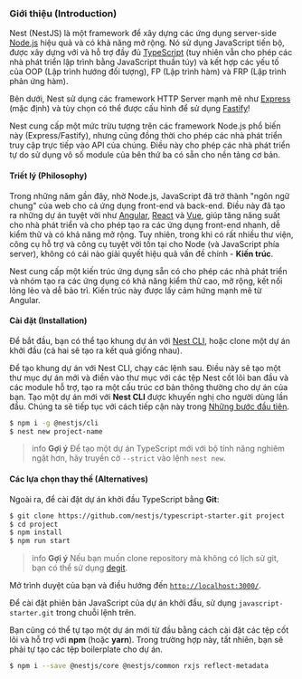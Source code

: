 ### Giới thiệu (Introduction)

Nest (NestJS) là một framework để xây dựng các ứng dụng server-side [Node.js](https://nodejs.org/) hiệu quả và có khả năng mở rộng. Nó sử dụng JavaScript tiến bộ, được xây dựng với và hỗ trợ đầy đủ [TypeScript](http://www.typescriptlang.org/) (tuy nhiên vẫn cho phép các nhà phát triển lập trình bằng JavaScript thuần túy) và kết hợp các yếu tố của OOP (Lập trình hướng đối tượng), FP (Lập trình hàm) và FRP (Lập trình phản ứng hàm).

Bên dưới, Nest sử dụng các framework HTTP Server mạnh mẽ như [Express](https://expressjs.com/) (mặc định) và tùy chọn có thể được cấu hình để sử dụng [Fastify](https://github.com/fastify/fastify)!

Nest cung cấp một mức trừu tượng trên các framework Node.js phổ biến này (Express/Fastify), nhưng cũng đồng thời cho phép các nhà phát triển truy cập trực tiếp vào API của chúng. Điều này cho phép các nhà phát triển tự do sử dụng vô số module của bên thứ ba có sẵn cho nền tảng cơ bản.

#### Triết lý (Philosophy)

Trong những năm gần đây, nhờ Node.js, JavaScript đã trở thành "ngôn ngữ chung" của web cho cả ứng dụng front-end và back-end. Điều này đã tạo ra những dự án tuyệt vời như [Angular](https://angular.dev/), [React](https://github.com/facebook/react) và [Vue](https://github.com/vuejs/vue), giúp tăng năng suất cho nhà phát triển và cho phép tạo ra các ứng dụng front-end nhanh, dễ kiểm thử và có khả năng mở rộng. Tuy nhiên, trong khi có rất nhiều thư viện, công cụ hỗ trợ và công cụ tuyệt vời tồn tại cho Node (và JavaScript phía server), không có cái nào giải quyết hiệu quả vấn đề chính - **Kiến trúc**.

Nest cung cấp một kiến trúc ứng dụng sẵn có cho phép các nhà phát triển và nhóm tạo ra các ứng dụng có khả năng kiểm thử cao, mở rộng, kết nối lỏng lẻo và dễ bảo trì. Kiến trúc này được lấy cảm hứng mạnh mẽ từ Angular.

#### Cài đặt (Installation)

Để bắt đầu, bạn có thể tạo khung dự án với [Nest CLI](/cli/overview), hoặc clone một dự án khởi đầu (cả hai sẽ tạo ra kết quả giống nhau).

Để tạo khung dự án với Nest CLI, chạy các lệnh sau. Điều này sẽ tạo một thư mục dự án mới và điền vào thư mục với các tệp Nest cốt lõi ban đầu và các module hỗ trợ, tạo ra một cấu trúc cơ bản thông thường cho dự án của bạn. Tạo một dự án mới với **Nest CLI** được khuyến nghị cho người dùng lần đầu. Chúng ta sẽ tiếp tục với cách tiếp cận này trong [Những bước đầu tiên](first-steps).

```bash
$ npm i -g @nestjs/cli
$ nest new project-name
```

> info **Gợi ý** Để tạo một dự án TypeScript mới với bộ tính năng nghiêm ngặt hơn, hãy truyền cờ `--strict` vào lệnh `nest new`.

#### Các lựa chọn thay thế (Alternatives)

Ngoài ra, để cài đặt dự án khởi đầu TypeScript bằng **Git**:

```bash
$ git clone https://github.com/nestjs/typescript-starter.git project
$ cd project
$ npm install
$ npm run start
```

> info **Gợi ý** Nếu bạn muốn clone repository mà không có lịch sử git, bạn có thể sử dụng [degit](https://github.com/Rich-Harris/degit).

Mở trình duyệt của bạn và điều hướng đến [`http://localhost:3000/`](http://localhost:3000/).

Để cài đặt phiên bản JavaScript của dự án khởi đầu, sử dụng `javascript-starter.git` trong chuỗi lệnh trên.

Bạn cũng có thể tự tạo một dự án mới từ đầu bằng cách cài đặt các tệp cốt lõi và hỗ trợ với **npm** (hoặc **yarn**). Trong trường hợp này, tất nhiên, bạn sẽ phải tự tạo các tệp boilerplate cho dự án.

```bash
$ npm i --save @nestjs/core @nestjs/common rxjs reflect-metadata
```
